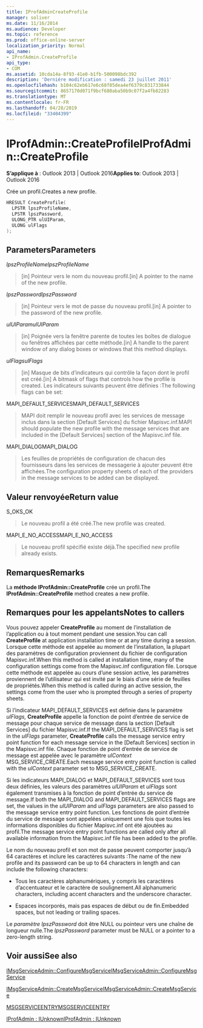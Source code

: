 ```yaml
---
title: IProfAdminCreateProfile
manager: soliver
ms.date: 11/16/2014
ms.audience: Developer
ms.topic: reference
ms.prod: office-online-server
localization_priority: Normal
api_name:
- IProfAdmin.CreateProfile
api_type:
- COM
ms.assetid: 10cda14a-8f93-41e0-b1fb-500098bdc392
description: 'Derniére modification : samedi 23 juillet 2011'
ms.openlocfilehash: b104c62eb617e6c68f85dea4ef6379c831733844
ms.sourcegitcommit: 8657170d071f9bcf680aba50b9c07f2a4fb82283
ms.translationtype: MT
ms.contentlocale: fr-FR
ms.lasthandoff: 04/28/2019
ms.locfileid: "33404399"
---
```

# <a name="iprofadmincreateprofile"></a><span data-ttu-id="4406a-103">IProfAdmin::CreateProfile</span><span class="sxs-lookup"><span data-stu-id="4406a-103">IProfAdmin::CreateProfile</span></span>

  
  
<span data-ttu-id="4406a-104">**S’applique à** : Outlook 2013 | Outlook 2016</span><span class="sxs-lookup"><span data-stu-id="4406a-104">**Applies to**: Outlook 2013 | Outlook 2016</span></span> 
  
<span data-ttu-id="4406a-105">Crée un profil.</span><span class="sxs-lookup"><span data-stu-id="4406a-105">Creates a new profile.</span></span>
  
```cpp
HRESULT CreateProfile(
  LPSTR lpszProfileName,
  LPSTR lpszPassword,
  ULONG_PTR ulUIParam,
  ULONG ulFlags
);
```

## <a name="parameters"></a><span data-ttu-id="4406a-106">Parameters</span><span class="sxs-lookup"><span data-stu-id="4406a-106">Parameters</span></span>

 <span data-ttu-id="4406a-107">_lpszProfileName_</span><span class="sxs-lookup"><span data-stu-id="4406a-107">_lpszProfileName_</span></span>
  
> <span data-ttu-id="4406a-108">[in] Pointeur vers le nom du nouveau profil.</span><span class="sxs-lookup"><span data-stu-id="4406a-108">[in] A pointer to the name of the new profile.</span></span>
    
 <span data-ttu-id="4406a-109">_lpszPassword_</span><span class="sxs-lookup"><span data-stu-id="4406a-109">_lpszPassword_</span></span>
  
> <span data-ttu-id="4406a-110">[in] Pointeur vers le mot de passe du nouveau profil.</span><span class="sxs-lookup"><span data-stu-id="4406a-110">[in] A pointer to the password of the new profile.</span></span> 
    
 <span data-ttu-id="4406a-111">_ulUIParam_</span><span class="sxs-lookup"><span data-stu-id="4406a-111">_ulUIParam_</span></span>
  
> <span data-ttu-id="4406a-112">[in] Poignée vers la fenêtre parente de toutes les boîtes de dialogue ou fenêtres affichées par cette méthode.</span><span class="sxs-lookup"><span data-stu-id="4406a-112">[in] A handle to the parent window of any dialog boxes or windows that this method displays.</span></span>
    
 <span data-ttu-id="4406a-113">_ulFlags_</span><span class="sxs-lookup"><span data-stu-id="4406a-113">_ulFlags_</span></span>
  
> <span data-ttu-id="4406a-114">[in] Masque de bits d’indicateurs qui contrôle la façon dont le profil est créé.</span><span class="sxs-lookup"><span data-stu-id="4406a-114">[in] A bitmask of flags that controls how the profile is created.</span></span> <span data-ttu-id="4406a-115">Les indicateurs suivants peuvent être définies :</span><span class="sxs-lookup"><span data-stu-id="4406a-115">The following flags can be set:</span></span>
    
<span data-ttu-id="4406a-116">MAPI_DEFAULT_SERVICES</span><span class="sxs-lookup"><span data-stu-id="4406a-116">MAPI_DEFAULT_SERVICES</span></span> 
  
> <span data-ttu-id="4406a-117">MAPI doit remplir le nouveau profil avec les services de message inclus dans la section [Default Services] du fichier Mapisvc.inf.</span><span class="sxs-lookup"><span data-stu-id="4406a-117">MAPI should populate the new profile with the message services that are included in the [Default Services] section of the Mapisvc.inf file.</span></span>
    
<span data-ttu-id="4406a-118">MAPI_DIALOG</span><span class="sxs-lookup"><span data-stu-id="4406a-118">MAPI_DIALOG</span></span> 
  
> <span data-ttu-id="4406a-119">Les feuilles de propriétés de configuration de chacun des fournisseurs dans les services de messagerie à ajouter peuvent être affichées.</span><span class="sxs-lookup"><span data-stu-id="4406a-119">The configuration property sheets of each of the providers in the message services to be added can be displayed.</span></span> 
    
## <a name="return-value"></a><span data-ttu-id="4406a-120">Valeur renvoyée</span><span class="sxs-lookup"><span data-stu-id="4406a-120">Return value</span></span>

<span data-ttu-id="4406a-121">S_OK</span><span class="sxs-lookup"><span data-stu-id="4406a-121">S_OK</span></span> 
  
> <span data-ttu-id="4406a-122">Le nouveau profil a été créé.</span><span class="sxs-lookup"><span data-stu-id="4406a-122">The new profile was created.</span></span>
    
<span data-ttu-id="4406a-123">MAPI_E_NO_ACCESS</span><span class="sxs-lookup"><span data-stu-id="4406a-123">MAPI_E_NO_ACCESS</span></span> 
  
> <span data-ttu-id="4406a-124">Le nouveau profil spécifié existe déjà.</span><span class="sxs-lookup"><span data-stu-id="4406a-124">The specified new profile already exists.</span></span>
    
## <a name="remarks"></a><span data-ttu-id="4406a-125">Remarques</span><span class="sxs-lookup"><span data-stu-id="4406a-125">Remarks</span></span>

<span data-ttu-id="4406a-126">La **méthode IProfAdmin::CreateProfile** crée un profil.</span><span class="sxs-lookup"><span data-stu-id="4406a-126">The **IProfAdmin::CreateProfile** method creates a new profile.</span></span> 
  
## <a name="notes-to-callers"></a><span data-ttu-id="4406a-127">Remarques pour les appelants</span><span class="sxs-lookup"><span data-stu-id="4406a-127">Notes to callers</span></span>

<span data-ttu-id="4406a-128">Vous pouvez appeler **CreateProfile** au moment de l’installation de l’application ou à tout moment pendant une session.</span><span class="sxs-lookup"><span data-stu-id="4406a-128">You can call **CreateProfile** at application installation time or at any time during a session.</span></span> <span data-ttu-id="4406a-129">Lorsque cette méthode est appelée au moment de l’installation, la plupart des paramètres de configuration proviennent du fichier de configuration Mapisvc.inf.</span><span class="sxs-lookup"><span data-stu-id="4406a-129">When this method is called at installation time, many of the configuration settings come from the Mapisvc.inf configuration file.</span></span> <span data-ttu-id="4406a-130">Lorsque cette méthode est appelée au cours d’une session active, les paramètres proviennent de l’utilisateur qui est invité par le biais d’une série de feuilles de propriétés.</span><span class="sxs-lookup"><span data-stu-id="4406a-130">When this method is called during an active session, the settings come from the user who is prompted through a series of property sheets.</span></span> 
  
<span data-ttu-id="4406a-131">Si l’indicateur MAPI_DEFAULT_SERVICES est définie dans le paramètre  _ulFlags,_ **CreateProfile** appelle la fonction de point d’entrée de service de message pour chaque service de message dans la section [Default Services] du fichier Mapisvc.inf.</span><span class="sxs-lookup"><span data-stu-id="4406a-131">If the MAPI_DEFAULT_SERVICES flag is set in the  _ulFlags_ parameter, **CreateProfile** calls the message service entry point function for each message service in the [Default Services] section in the Mapisvc.inf file.</span></span> <span data-ttu-id="4406a-132">Chaque fonction de point d’entrée de service de message est appelée avec le paramètre  _ulContext_ MSG_SERVICE_CREATE.</span><span class="sxs-lookup"><span data-stu-id="4406a-132">Each message service entry point function is called with the  _ulContext_ parameter set to MSG_SERVICE_CREATE.</span></span> 
  
<span data-ttu-id="4406a-133">Si les indicateurs MAPI_DIALOG et MAPI_DEFAULT_SERVICES sont tous deux définies, les valeurs des paramètres  _ulUIParam_ et  _ulFlags_ sont également transmises à la fonction de point d’entrée du service de message.</span><span class="sxs-lookup"><span data-stu-id="4406a-133">If both the MAPI_DIALOG and MAPI_DEFAULT_SERVICES flags are set, the values in the  _ulUIParam_ and  _ulFlags_ parameters are also passed to the message service entry point function.</span></span> <span data-ttu-id="4406a-134">Les fonctions de point d’entrée du service de message sont appelées uniquement une fois que toutes les informations disponibles du fichier Mapisvc.inf ont été ajoutées au profil.</span><span class="sxs-lookup"><span data-stu-id="4406a-134">The message service entry point functions are called only after all available information from the Mapisvc.inf file has been added to the profile.</span></span> 
  
<span data-ttu-id="4406a-135">Le nom du nouveau profil et son mot de passe peuvent comporter jusqu’à 64 caractères et inclure les caractères suivants :</span><span class="sxs-lookup"><span data-stu-id="4406a-135">The name of the new profile and its password can be up to 64 characters in length and can include the following characters:</span></span>
  
- <span data-ttu-id="4406a-136">Tous les caractères alphanumériques, y compris les caractères d’accentuateur et le caractère de soulignement.</span><span class="sxs-lookup"><span data-stu-id="4406a-136">All alphanumeric characters, including accent characters and the underscore character.</span></span>
    
- <span data-ttu-id="4406a-137">Espaces incorporés, mais pas espaces de début ou de fin.</span><span class="sxs-lookup"><span data-stu-id="4406a-137">Embedded spaces, but not leading or trailing spaces.</span></span>
    
<span data-ttu-id="4406a-138">Le  _paramètre lpszPassword_ doit être NULL ou pointeur vers une chaîne de longueur nulle.</span><span class="sxs-lookup"><span data-stu-id="4406a-138">The  _lpszPassword_ parameter must be NULL or a pointer to a zero-length string.</span></span> 
  
## <a name="see-also"></a><span data-ttu-id="4406a-139">Voir aussi</span><span class="sxs-lookup"><span data-stu-id="4406a-139">See also</span></span>



[<span data-ttu-id="4406a-140">IMsgServiceAdmin::ConfigureMsgService</span><span class="sxs-lookup"><span data-stu-id="4406a-140">IMsgServiceAdmin::ConfigureMsgService</span></span>](imsgserviceadmin-configuremsgservice.md)
  
[<span data-ttu-id="4406a-141">IMsgServiceAdmin::CreateMsgService</span><span class="sxs-lookup"><span data-stu-id="4406a-141">IMsgServiceAdmin::CreateMsgService</span></span>](imsgserviceadmin-createmsgservice.md)
  
[<span data-ttu-id="4406a-142">MSGSERVICEENTRY</span><span class="sxs-lookup"><span data-stu-id="4406a-142">MSGSERVICEENTRY</span></span>](msgserviceentry.md)
  
[<span data-ttu-id="4406a-143">IProfAdmin : IUnknown</span><span class="sxs-lookup"><span data-stu-id="4406a-143">IProfAdmin : IUnknown</span></span>](iprofadminiunknown.md)

